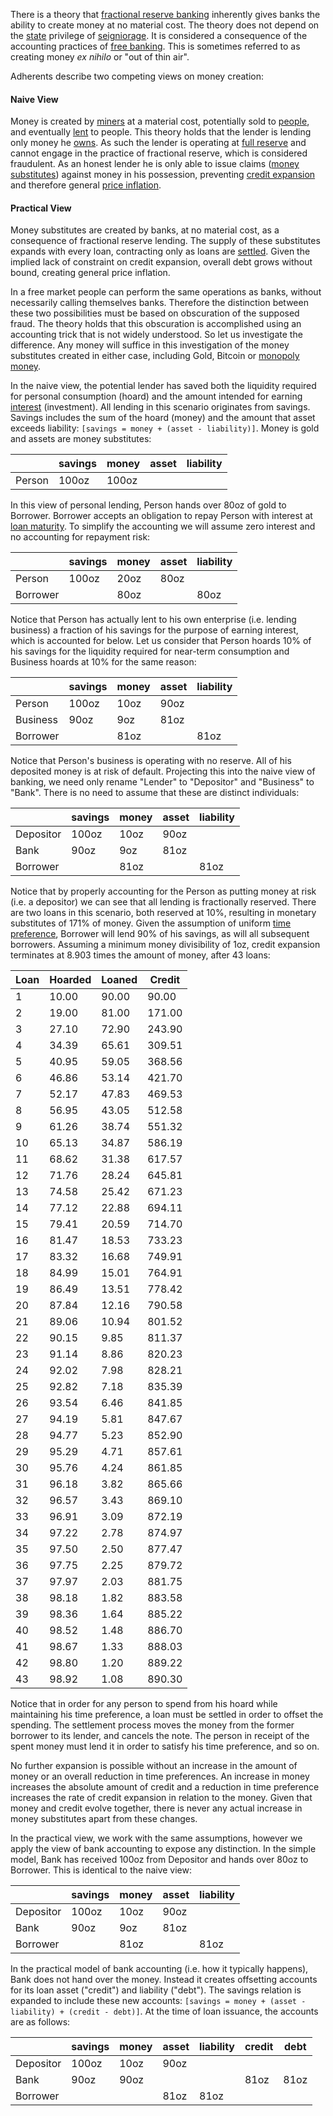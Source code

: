 There is a theory that [fractional reserve banking](https://en.wikipedia.org/wiki/Fractional-reserve_banking) inherently gives banks the ability to create money at no material cost. The theory does not depend on the [state](Glossary#state) privilege of [seigniorage](https://en.wikipedia.org/wiki/Seigniorage). It is considered a consequence of the accounting practices of [free banking](https://en.wikipedia.org/wiki/Free_banking). This is sometimes referred to as creating money *ex nihilo* or "out of thin air".

Adherents describe two competing views on money creation:

#### Naive View

Money is created by [miners](Glossary#miner) at a material cost, potentially sold to [people](Glossary#person), and eventually [lent](Glossary#lend) to people. This theory holds that the lender is lending only money he [owns](Glossary#owner). As such the lender is operating at [full reserve](Full-Reserve-Fallacy) and cannot engage in the practice of fractional reserve, which is considered fraudulent. As an honest lender he is only able to issue claims ([money substitutes](https://wiki.mises.org/wiki/Money_substitutes)) against money in his possession, preventing [credit expansion](Credit-Expansion-Fallacy) and therefore general [price inflation](https://en.wikipedia.org/wiki/Inflation).

#### Practical View

Money substitutes are created by banks, at no material cost, as a consequence of fractional reserve lending. The supply of these substitutes expands with every loan, contracting only as loans are [settled](https://en.wikipedia.org/wiki/Clearing_(finance)). Given the implied lack of constraint on credit expansion, overall debt grows without bound, creating general price inflation.

In a free market people can perform the same operations as banks, without necessarily calling themselves banks. Therefore the distinction between these two possibilities must be based on obscuration of the supposed fraud. The theory holds that this obscuration is accomplished using an accounting trick that is not widely understood. So let us investigate the difference. Any money will suffice in this investigation of the money substitutes created in either case, including Gold, Bitcoin or [monopoly money](Money-Taxonomy).

In the naive view, the potential lender has saved both the liquidity required for personal consumption (hoard) and the amount intended for earning [interest](Glossary#interest) (investment). All lending in this scenario originates from savings. Savings includes the sum of the hoard (money) and the amount that asset exceeds liability: `[savings = money + (asset - liability)]`. Money is gold and assets are money substitutes:

|         |savings   |money     |asset     |liability |
|---------|----------|----------|----------|----------|
|Person   |     100oz|     100oz|          |          |

In this view of personal lending, Person hands over 80oz of gold to Borrower. Borrower accepts an obligation to repay Person with interest at [loan maturity](https://en.wikipedia.org/wiki/Maturity_(finance)). To simplify the accounting we will assume zero interest and no accounting for repayment risk:

|           |savings   |money     |asset     |liability |
|-----------|----------|----------|----------|----------|
|Person     |     100oz|      20oz|      80oz|          |
|Borrower   |          |      80oz|          |      80oz|

Notice that Person has actually lent to his own enterprise (i.e. lending business) a fraction of his savings for the purpose of earning interest, which is accounted for below. Let us consider that Person hoards 10% of his savings for the liquidity required for near-term consumption and Business hoards at 10% for the same reason:

|           |savings   |money     |asset     |liability |
|-----------|----------|----------|----------|----------|
|Person     |     100oz|      10oz|      90oz|          |
|Business   |      90oz|       9oz|      81oz|          |
|Borrower   |          |      81oz|          |      81oz|

Notice that Person's business is operating with no reserve. All of his deposited money is at risk of default. Projecting this into the naive view of banking, we need only rename "Lender" to "Depositor" and "Business" to "Bank". There is no need to assume that these are distinct individuals:

|           |savings   |money     |asset     |liability |
|-----------|----------|----------|----------|----------|
|Depositor  |     100oz|      10oz|      90oz|          |
|Bank       |      90oz|       9oz|      81oz|          |
|Borrower   |          |      81oz|          |      81oz|

Notice that by properly accounting for the Person as putting money at risk (i.e. a depositor) we can see that all lending is fractionally reserved. There are two loans in this scenario, both reserved at 10%, resulting in monetary substitutes of 171% of money. Given the assumption of uniform [time preference](Time-Preference-Fallacy), Borrower will lend 90% of his savings, as will all subsequent borrowers. Assuming a minimum money divisibility of 1oz, credit expansion terminates at 8.903 times the amount of money, after 43 loans:

| Loan | Hoarded | Loaned | Credit |
|------|---------|--------|--------|
| 1    |  10.00  |  90.00 |  90.00 |
| 2    |  19.00  |  81.00 | 171.00 |
| 3    |  27.10  |  72.90 | 243.90 |
| 4    |  34.39  |  65.61 | 309.51 |
| 5    |  40.95  |  59.05 | 368.56 |
| 6    |  46.86  |  53.14 | 421.70 |
| 7    |  52.17  |  47.83 | 469.53 |
| 8    |  56.95  |  43.05 | 512.58 |
| 9    |  61.26  |  38.74 | 551.32 |
| 10   |  65.13  |  34.87 | 586.19 |
| 11   |  68.62  |  31.38 | 617.57 |
| 12   |  71.76  |  28.24 | 645.81 |
| 13   |  74.58  |  25.42 | 671.23 |
| 14   |  77.12  |  22.88 | 694.11 |
| 15   |  79.41  |  20.59 | 714.70 |
| 16   |  81.47  |  18.53 | 733.23 |
| 17   |  83.32  |  16.68 | 749.91 |
| 18   |  84.99  |  15.01 | 764.91 |
| 19   |  86.49  |  13.51 | 778.42 |
| 20   |  87.84  |  12.16 | 790.58 |
| 21   |  89.06  |  10.94 | 801.52 |
| 22   |  90.15  |   9.85 | 811.37 |
| 23   |  91.14  |   8.86 | 820.23 |
| 24   |  92.02  |   7.98 | 828.21 |
| 25   |  92.82  |   7.18 | 835.39 |
| 26   |  93.54  |   6.46 | 841.85 |
| 27   |  94.19  |   5.81 | 847.67 |
| 28   |  94.77  |   5.23 | 852.90 |
| 29   |  95.29  |   4.71 | 857.61 |
| 30   |  95.76  |   4.24 | 861.85 |
| 31   |  96.18  |   3.82 | 865.66 |
| 32   |  96.57  |   3.43 | 869.10 |
| 33   |  96.91  |   3.09 | 872.19 |
| 34   |  97.22  |   2.78 | 874.97 |
| 35   |  97.50  |   2.50 | 877.47 |
| 36   |  97.75  |   2.25 | 879.72 |
| 37   |  97.97  |   2.03 | 881.75 |
| 38   |  98.18  |   1.82 | 883.58 |
| 39   |  98.36  |   1.64 | 885.22 |
| 40   |  98.52  |   1.48 | 886.70 |
| 41   |  98.67  |   1.33 | 888.03 |
| 42   |  98.80  |   1.20 | 889.22 |
| 43   |  98.92  |   1.08 | 890.30 |

Notice that in order for any person to spend from his hoard while maintaining his time preference, a loan must be settled in order to offset the spending. The settlement process moves the money from the former borrower to its lender, and cancels the note. The person in receipt of the spent money must lend it in order to satisfy his time preference, and so on.

No further expansion is possible without an increase in the amount of money or an overall reduction in time preferences. An increase in money increases the absolute amount of credit and a reduction in time preference increases the rate of credit expansion in relation to the money. Given that money and credit evolve together, there is never any actual increase in money substitutes apart from these changes.

In the practical view, we work with the same assumptions, however we apply the view of bank accounting to expose any distinction. In the simple model, Bank has received 100oz from Depositor and hands over 80oz to Borrower. This is identical to the naive view:

|           |savings   |money     |asset     |liability |
|-----------|----------|----------|----------|----------|
|Depositor  |     100oz|      10oz|      90oz|          |
|Bank       |      90oz|       9oz|      81oz|          |
|Borrower   |          |      81oz|          |      81oz|

In the practical model of bank accounting (i.e. how it typically happens), Bank does not hand over the money. Instead it creates offsetting accounts for its loan asset ("credit") and liability ("debt"). The savings relation is expanded to include these new accounts: `[savings = money + (asset - liability) + (credit - debt)]`. At the time of loan issuance, the accounts are as follows:

|           |savings   |money     |asset     |liability |credit    |debt      |
|-----------|----------|----------|----------|----------|----------|----------|
|Depositor  |     100oz|      10oz|      90oz|          |          |          |
|Bank       |      90oz|      90oz|          |          |      81oz|      81oz|
|Borrower   |          |          |      81oz|      81oz|          |          |

